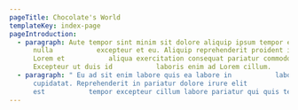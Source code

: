 ```yaml
---
pageTitle: Chocolate's World
templateKey: index-page
pageIntroduction:
  - paragraph: Aute tempor sint minim sit dolore aliquip ipsum tempor est
      nulla           excepteur et eu. Aliquip reprehenderit proident id elit
      Lorem et           aliqua exercitation consequat pariatur commodo.
      Excepteur ut duis id           laboris enim ad Lorem cillum.
  - paragraph: " Eu ad sit enim labore quis ea labore in           labore quis
      cupidatat. Reprehenderit in pariatur dolore irure elit
      est           tempor excepteur cillum labore pariatur qui quis tempor."
---
```

